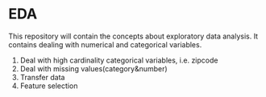 # EDA
This repository will contain the concepts about exploratory data analysis.
It contains dealing with numerical and categorical variables.
1. Deal with high cardinality categorical variables, i.e. zipcode
2. Deal with missing values(category&number)
3. Transfer data
4. Feature selection
